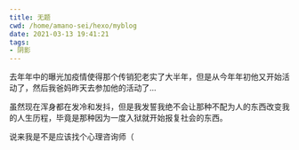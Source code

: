 ```yaml
---
title: 无题
cwd: /home/amano-sei/hexo/myblog
date: 2021-03-13 19:41:21
tags:
- 阴影
---
```


去年年中的曝光加疫情使得那个传销犯老实了大半年，但是从今年年初他又开始活动了，然后我爸妈昨天去参加他的活动了...

虽然现在浑身都在发冷和发抖，但是我发誓我绝不会让那种不配为人的东西改变我的人生历程，毕竟是那种因为一度入狱就开始报复社会的东西。

说来我是不是应该找个心理咨询师（

